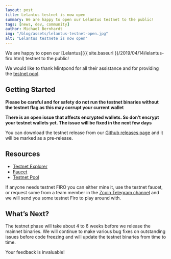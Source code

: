 ```yaml
---
layout: post
title: Lelantus testnet is now open
summary: We are happy to open our Lelantus testnet to the public!
tags: [news, dev, community]
author: Michael Bernhardt
img: "/blog/assets/lelantus-testnet-open.jpg"
alt: "Lelantus testnete is now open"
---
```

We are happy to open our [Lelantus]({{ site.baseurl }}/2019/04/14/lelantus-firo.html) testnet to the public!

We would like to thank Mintpond for all their assistance and for providing the [testnet pool](https://testnet.mintpond.com/#!/firo).

## Getting Started

**Please be careful and for safety do not run the testnet binaries without the testnet flag as this may corrupt your current wallet**

**There is an open issue that affects encrypted wallets. So don’t encrypt your testnet wallets yet. The issue will be fixed in the next few days**

You can download the testnet release from our [Github releases page](https://github.com/firoorg/firo/releases) and it will be marked as a pre-release.

## Resources

- [Testnet Explorer](https://testexplorer.zcoin.io/)
- [Faucet](https://testexplorer.zcoin.io/faucet)
- [Testnet Pool](https://testnet.mintpond.com/#!/firo)

If anyone needs testnet FIRO you can either mine it, use the testnet faucet, or request some from a team member in the [Zcoin Telegram channel](https://telegram.me/firoproject) and we will send you some testnet Firo to play around with.

## What’s Next?

The testnet phase will take about 4 to 6 weeks before we release the mainnet binaries. We will continue to make various bug fixes on outstanding issues before code freezing and will update the testnet binaries from time to time.

Your feedback is invaluable!
